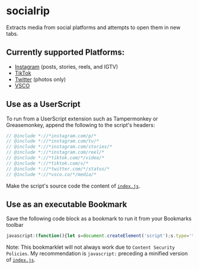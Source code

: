 # socialrip
Extracts media from social platforms and attempts to open them in new tabs.

## Currently supported Platforms:
* [Instagram](https://instagram.com/) (posts, stories, reels, and IGTV)
* [TikTok](https://tiktok.com/)
* [Twitter](https://twitter.com/) (photos only)
* [VSCO](https://vsco.co/)

## Use as a UserScript
To run from a UserScript extension such as Tampermonkey or Greasemonkey, append the following to the script's headers:
```javascript
// @include *://*instagram.com/p/*
// @include *://*instagram.com/tv/*
// @include *://*instagram.com/stories/*
// @include *://*instagram.com/reel/*
// @include *://*tiktok.com/*/video/*
// @include *://*tiktok.com/v/*
// @include *://*twitter.com/*/status/*
// @include *://*vsco.co/*/media/*
```
Make the script's source code the content of [`index.js`](https://github.com/alerithe/socialrip/blob/master/index.js).

## Use as an executable Bookmark
Save the following code block as a bookmark to run it from your Bookmarks toolbar
```javascript
javascript:(function(){let s=document.createElement('script');s.type='text/javascript';s.src='https://alerithe.github.io/socialrip/index.js';document.head.appendChild(s);})();
```
Note: This bookmarklet will not always work due to `Content Security Policies`. My recommendation is `javascript:` preceding a minified version of [`index.js`](https://github.com/alerithe/socialrip/blob/master/index.js).
